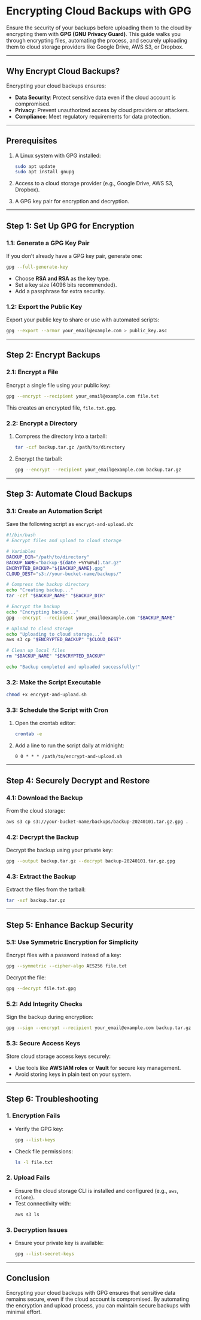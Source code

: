 # Encrypting Cloud Backups with GPG

Ensure the security of your backups before uploading them to the cloud by encrypting them with **GPG (GNU Privacy Guard)**. This guide walks you through encrypting files, automating the process, and securely uploading them to cloud storage providers like Google Drive, AWS S3, or Dropbox.

---

## **Why Encrypt Cloud Backups?**

Encrypting your cloud backups ensures:
- **Data Security**: Protect sensitive data even if the cloud account is compromised.
- **Privacy**: Prevent unauthorized access by cloud providers or attackers.
- **Compliance**: Meet regulatory requirements for data protection.

---

## **Prerequisites**

1. A Linux system with GPG installed:
   ```bash
   sudo apt update
   sudo apt install gnupg
   ```

2. Access to a cloud storage provider (e.g., Google Drive, AWS S3, Dropbox).

3. A GPG key pair for encryption and decryption.

---

## **Step 1: Set Up GPG for Encryption**

### **1.1: Generate a GPG Key Pair**
If you don’t already have a GPG key pair, generate one:
```bash
gpg --full-generate-key
```
- Choose **RSA and RSA** as the key type.
- Set a key size (4096 bits recommended).
- Add a passphrase for extra security.

### **1.2: Export the Public Key**
Export your public key to share or use with automated scripts:
```bash
gpg --export --armor your_email@example.com > public_key.asc
```

---

## **Step 2: Encrypt Backups**

### **2.1: Encrypt a File**
Encrypt a single file using your public key:
```bash
gpg --encrypt --recipient your_email@example.com file.txt
```
This creates an encrypted file, `file.txt.gpg`.

### **2.2: Encrypt a Directory**
1. Compress the directory into a tarball:
   ```bash
   tar -czf backup.tar.gz /path/to/directory
   ```

2. Encrypt the tarball:
   ```bash
   gpg --encrypt --recipient your_email@example.com backup.tar.gz
   ```

---

## **Step 3: Automate Cloud Backups**

### **3.1: Create an Automation Script**
Save the following script as `encrypt-and-upload.sh`:

```bash
#!/bin/bash
# Encrypt files and upload to cloud storage

# Variables
BACKUP_DIR="/path/to/directory"
BACKUP_NAME="backup-$(date +%Y%m%d).tar.gz"
ENCRYPTED_BACKUP="${BACKUP_NAME}.gpg"
CLOUD_DEST="s3://your-bucket-name/backups/"

# Compress the backup directory
echo "Creating backup..."
tar -czf "$BACKUP_NAME" "$BACKUP_DIR"

# Encrypt the backup
echo "Encrypting backup..."
gpg --encrypt --recipient your_email@example.com "$BACKUP_NAME"

# Upload to cloud storage
echo "Uploading to cloud storage..."
aws s3 cp "$ENCRYPTED_BACKUP" "$CLOUD_DEST"

# Clean up local files
rm "$BACKUP_NAME" "$ENCRYPTED_BACKUP"

echo "Backup completed and uploaded successfully!"
```

### **3.2: Make the Script Executable**
```bash
chmod +x encrypt-and-upload.sh
```

### **3.3: Schedule the Script with Cron**
1. Open the crontab editor:
   ```bash
   crontab -e
   ```

2. Add a line to run the script daily at midnight:
   ```plaintext
   0 0 * * * /path/to/encrypt-and-upload.sh
   ```

---

## **Step 4: Securely Decrypt and Restore**

### **4.1: Download the Backup**
From the cloud storage:
```bash
aws s3 cp s3://your-bucket-name/backups/backup-20240101.tar.gz.gpg .
```

### **4.2: Decrypt the Backup**
Decrypt the backup using your private key:
```bash
gpg --output backup.tar.gz --decrypt backup-20240101.tar.gz.gpg
```

### **4.3: Extract the Backup**
Extract the files from the tarball:
```bash
tar -xzf backup.tar.gz
```

---

## **Step 5: Enhance Backup Security**

### **5.1: Use Symmetric Encryption for Simplicity**
Encrypt files with a password instead of a key:
```bash
gpg --symmetric --cipher-algo AES256 file.txt
```
Decrypt the file:
```bash
gpg --decrypt file.txt.gpg
```

### **5.2: Add Integrity Checks**
Sign the backup during encryption:
```bash
gpg --sign --encrypt --recipient your_email@example.com backup.tar.gz
```

### **5.3: Secure Access Keys**
Store cloud storage access keys securely:
- Use tools like **AWS IAM roles** or **Vault** for secure key management.
- Avoid storing keys in plain text on your system.

---

## **Step 6: Troubleshooting**

### **1. Encryption Fails**
- Verify the GPG key:
  ```bash
  gpg --list-keys
  ```

- Check file permissions:
  ```bash
  ls -l file.txt
  ```

### **2. Upload Fails**
- Ensure the cloud storage CLI is installed and configured (e.g., `aws`, `rclone`).
- Test connectivity with:
  ```bash
  aws s3 ls
  ```

### **3. Decryption Issues**
- Ensure your private key is available:
  ```bash
  gpg --list-secret-keys
  ```

---

## **Conclusion**

Encrypting your cloud backups with GPG ensures that sensitive data remains secure, even if the cloud account is compromised. By automating the encryption and upload process, you can maintain secure backups with minimal effort.